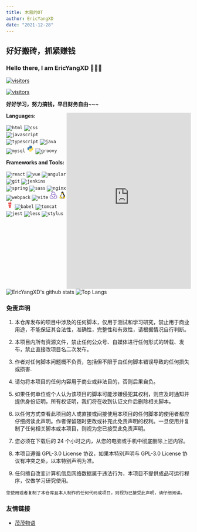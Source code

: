 ```yaml
---
title: 木易的OT
author: EricYangXD
date: "2021-12-28"
---
```


## 好好搬砖，抓紧赚钱

### Hello there, I am EricYangXD 👋👋👋

<!-- [![visitors](https://visitor-badge.glitch.me/badge?page_id=EricYangXD.EricYangXD)](https://github.com/EricYangXD) -->

[![visitors](https://visitor-badge.laobi.icu/badge?page_id=EricYangXD.EricYangXD)](https://github.com/EricYangXD)

[![visitors](https://komarev.com/ghpvc/?username=EricYangXD&color=green&label=visitors)](https://github.com/EricYangXD)

**好好学习，努力搞钱，早日财务自由~~~**

<iframe align='right' src="https://giphy.com/embed/l0MYKqBTwZeJi2e5y" width="339" height="480" frameBorder="0" class="giphy-embed" allowFullScreen></iframe>

**Languages:**

<code><img height="20" src="https://www.vectorlogo.zone/logos/w3_html5/w3_html5-icon.svg" alt="html" /></code>
<code><img height="20" src="https://www.vectorlogo.zone/logos/w3_css/w3_css-official.svg" alt="css" /></code>
<code><img height="20" src="https://www.vectorlogo.zone/logos/javascript/javascript-icon.svg" alt="javascript" /></code>
<code><img height="20" src="https://www.vectorlogo.zone/logos/typescriptlang/typescriptlang-icon.svg" alt="typescript" /></code>
<code><img height="20" src="https://www.vectorlogo.zone/logos/java/java-icon.svg" alt="java" /></code>
<code><img height="20" src="https://www.vectorlogo.zone/logos/mysql/mysql-official.svg" alt="mysql" /></code>
<code><img height="20" src="https://raw.githubusercontent.com/devicons/devicon/master/icons/python/python-original.svg" alt="python" /></code>
<code><img height="20" src="https://www.vectorlogo.zone/logos/groovy-lang/groovy-lang-icon.svg" alt="groovy" /></code>

**Frameworks and Tools:**

<code><img height="20" src="https://www.vectorlogo.zone/logos/reactjs/reactjs-icon.svg" alt="react" /></code>
<code><img height="20" src="https://www.vectorlogo.zone/logos/vuejs/vuejs-icon.svg" alt="vue" /></code>
<code><img height="20" src="https://www.vectorlogo.zone/logos/angular/angular-icon.svg" alt="angular" /></code>
<code><img height="20" src="https://www.vectorlogo.zone/logos/git-scm/git-scm-icon.svg" alt="git" /></code>
<code><img height="20" src="https://www.vectorlogo.zone/logos/jenkins/jenkins-icon.svg" alt="jenkins" /></code>
<code><img height="20" src="https://www.vectorlogo.zone/logos/springio/springio-icon.svg" alt="spring" /></code>
<code><img height="20" src="https://www.vectorlogo.zone/logos/sass-lang/sass-lang-icon.svg" alt="sass" /></code>
<code><img height="20" src="https://www.vectorlogo.zone/logos/nginx/nginx-icon.svg" alt="nginx" /></code>
<code><img height="20" src="https://www.vectorlogo.zone/logos/js_webpack/js_webpack-icon.svg" alt="webpack" /></code>
<code><img height="20" src="https://vitejs.dev/logo.svg" alt="vite" /></code>
<code><img height="20" src="https://raw.githubusercontent.com/devicons/devicon/master/icons/redux/redux-original.svg" alt="redux" /></code>
<code><img height="20" src="https://raw.githubusercontent.com/devicons/devicon/master/icons/linux/linux-original.svg" alt="linux" /></code>
<code><img height="20" src="https://raw.githubusercontent.com/devicons/devicon/master/icons/gulp/gulp-plain.svg" alt="gulp" /></code>
<code><img height="20" src="https://www.vectorlogo.zone/logos/babeljs/babeljs-icon.svg" alt="babel" /></code>
<code><img height="20" src="https://www.vectorlogo.zone/logos/apache_tomcat/apache_tomcat-icon.svg" alt="tomcat" /></code>
<code><img height="20" src="https://www.vectorlogo.zone/logos/jestjsio/jestjsio-icon.svg" alt="jest" /></code>
<code><img height="20" src="https://www.vectorlogo.zone/logos/lesscss/lesscss-icon.svg" alt="less" /></code>
<code><img height="20" src="https://www.vectorlogo.zone/logos/stylus-lang/stylus-lang-icon.svg" alt="stylus" /></code>

![EricYangXD's github stats](https://github-readme-stats.vercel.app/api?username=EricYangXD&show_icons=true&hide_title=true&count_private=true)
![Top Langs](https://github-readme-stats.vercel.app/api/top-langs/?username=EricYangXD&layout=compact)

### 免责声明

1. 本仓库发布的项目中涉及的任何脚本，仅用于测试和学习研究，禁止用于商业用途，不能保证其合法性，准确性，完整性和有效性，请根据情况自行判断。

2. 本项目内所有资源文件，禁止任何公众号、自媒体进行任何形式的转载、发布，禁止直接改项目名二次发布。

3. 作者对任何脚本问题概不负责，包括但不限于由任何脚本错误导致的任何损失或损害.

4. 请勿将本项目的任何内容用于商业或非法目的，否则后果自负。

5. 如果任何单位或个人认为该项目的脚本可能涉嫌侵犯其权利，则应及时通知并提供身份证明，所有权证明，我们将在收到认证文件后删除相关脚本。

6. 以任何方式查看此项目的人或直接或间接使用本项目的任何脚本的使用者都应仔细阅读此声明。作者保留随时更改或补充此免责声明的权利。一旦使用并复制了任何相关脚本或本项目，则视为您已接受此免责声明。

7. 您必须在下载后的 24 个小时之内，从您的电脑或手机中彻底删除上述内容。

8. 本项目遵循 GPL-3.0 License 协议，如果本特别声明与 GPL-3.0 License 协议有冲突之处，以本特别声明为准。

9. 任何擅自改变计算机信息网络数据属于违法行为，本项目不提供成品可运行程序，仅做学习研究使用。

`您使用或者复制了本仓库且本人制作的任何代码或项目，则视为已接受此声明，请仔细阅读。`

### 友情链接

- [茂茂物语](https://maomao.fe-mm.com)
